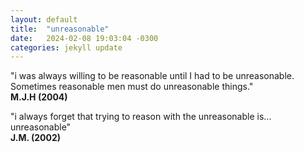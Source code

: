 ```yaml
---
layout: default
title:  "unreasonable"
date:   2024-02-08 19:03:04 -0300
categories: jekyll update
---
```



"i was always willing to be reasonable until I had to be unreasonable. Sometimes reasonable men must do unreasonable things."  
**M.J.H (2004)**  
  
"i always forget that trying to reason with the unreasonable is... unreasonable"   
**J.M. (2002)**
